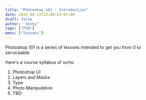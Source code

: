 ```yaml
---
title: "Photoshop 101 - Introduction"
date: 2019-04-11T23:09:53-07:00
draft: false
author: "Jenny"
tags: ["PSD"]
menu: ["lessons"]
---
```


Photoshop 101 is a series of lessons intended to get you from 0 to serviceable.

Here's a course syllabus of sorts:

1. Photoshop UI
2. Layers and Masks
3. Type
4. Photo Manipulation
5. TBD
